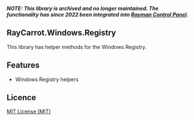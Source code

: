 ***NOTE: This library is archived and no longer maintained. The functionality has since 2022 been integrated into [Rayman Control Panel](https://github.com/RayCarrot/RayCarrot.RCP.Metro).***

## RayCarrot.Windows.Registry
This library has helper methods for the Windows Registry.

## Features
- Windows Registry helpers

## Licence

[MIT License (MIT)](./LICENSE)
